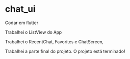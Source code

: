 # chat_ui
 Codar em flutter

 Trabalhei o ListView do App

 Trabalhei o RecentChat, Favorites e ChatScreen,

Trabalhei a parte final do projeto. O projeto está terminado!
